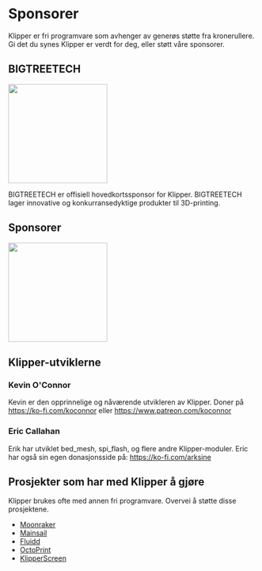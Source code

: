 # Sponsorer

Klipper er fri programvare som avhenger av generøs støtte fra kronerullere. Gi det du synes Klipper er verdt for deg, eller støtt våre sponsorer.

## BIGTREETECH

[<img src="./img/sponsors/BTT_BTT.png" width="200" />](https://bigtree-tech.com/collections/all-products)

BIGTREETECH er offisiell hovedkortssponsor for Klipper. BIGTREETECH lager innovative og konkurransedyktige produkter til 3D-printing.

## Sponsorer

[<img src="./img/sponsors/obico-light-horizontal.png" width="200" />](https://obico.io/klipper.html?source=klipper_sponsor)

## Klipper-utviklerne

### Kevin O'Connor

Kevin er den opprinnelige og nåværende utvikleren av Klipper. Doner på <https://ko-fi.com/koconnor> eller <https://www.patreon.com/koconnor>

### Eric Callahan

Erik har utviklet bed_mesh, spi_flash, og flere andre Klipper-moduler. Eric har også sin egen donasjonsside på: <https://ko-fi.com/arksine>

## Prosjekter som har med Klipper å gjøre

Klipper brukes ofte med annen fri programvare. Overvei å støtte disse prosjektene.

* [Moonraker](https://github.com/Arksine/moonraker)
* [Mainsail](https://github.com/mainsail-crew/mainsail)
* [Fluidd](https://github.com/fluidd-core/fluidd)
* [OctoPrint](https://octoprint.org/)
* [KlipperScreen](https://github.com/jordanruthe/KlipperScreen)
